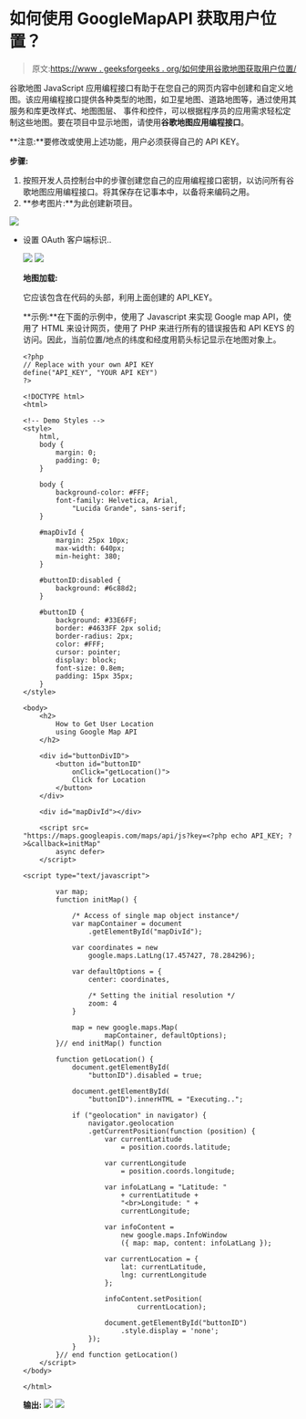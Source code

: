 # 如何使用 GoogleMapAPI 获取用户位置？

> 原文:[https://www . geeksforgeeks . org/如何使用谷歌地图获取用户位置/](https://www.geeksforgeeks.org/how-to-get-user-location-using-googlemapapi/)

谷歌地图 JavaScript 应用编程接口有助于在您自己的网页内容中创建和自定义地图。该应用编程接口提供各种类型的地图，如卫星地图、道路地图等，通过使用其服务和库更改样式、地图图层、
事件和控件，可以根据程序员的应用需求轻松定制这些地图。要在项目中显示地图，请使用**谷歌地图应用编程接口**。

**注意:**要修改或使用上述功能，用户必须获得自己的 API KEY。

**步骤:**

1.  按照开发人员控制台中的步骤创建您自己的应用编程接口密钥，以访问所有谷歌地图应用编程接口。将其保存在记事本中，以备将来编码之用。
2.  **参考图片:**为此创建新项目。

![](img/ed80fb3755f23a5f205df9af91c52895.png)

*   设置 OAuth 客户端标识..

    ![](img/4a794acd76ffb20f410a4b35ea6acefd.png)
    ![](img/10f3fa5217f6c3f9dc07769873851693.png)

    **地图加载:**

    它应该包含在代码的头部，利用上面创建的 API_KEY。

    **示例:**在下面的示例中，使用了 Javascript 来实现 Google map API，使用了 HTML 来设计网页，使用了 PHP 来进行所有的错误报告和 API KEYS 的访问。因此，当前位置/地点的纬度和经度用箭头标记显示在地图对象上。

    ```htmlhtml
    <?php
    // Replace with your own API KEY
    define("API_KEY", "YOUR API KEY") 
    ?>

    <!DOCTYPE html>
    <html>

    <!-- Demo Styles -->
    <style>
        html,
        body {
            margin: 0;
            padding: 0;
        }

        body {
            background-color: #FFF;
            font-family: Helvetica, Arial,
                "Lucida Grande", sans-serif;
        }

        #mapDivId {
            margin: 25px 10px;
            max-width: 640px;
            min-height: 380;
        }

        #buttonID:disabled {
            background: #6c88d2;
        }

        #buttonID {
            background: #33E6FF;
            border: #4633FF 2px solid;
            border-radius: 2px;
            color: #FFF;
            cursor: pointer;
            display: block;
            font-size: 0.8em;
            padding: 15px 35px;
        }
    </style>

    <body>
        <h2>
            How to Get User Location 
            using Google Map API
        </h2>

        <div id="buttonDivID">
            <button id="buttonID" 
                onClick="getLocation()">
                Click for Location
            </button>
        </div>

        <div id="mapDivId"></div>

        <script src=
    "https://maps.googleapis.com/maps/api/js?key=<?php echo API_KEY; ?>&callback=initMap"
            async defer>
        </script>

    <script type="text/javascript">

            var map;
            function initMap() {

                /* Access of single map object instance*/
                var mapContainer = document
                    .getElementById("mapDivId");

                var coordinates = new 
                    google.maps.LatLng(17.457427, 78.284296);

                var defaultOptions = {
                    center: coordinates,

                    /* Setting the initial resolution */
                    zoom: 4
                }

                map = new google.maps.Map(
                        mapContainer, defaultOptions);
            }// end initMap() function

            function getLocation() {
                document.getElementById(
                    "buttonID").disabled = true;

                document.getElementById(
                    "buttonID").innerHTML = "Executing..";

                if ("geolocation" in navigator) {
                    navigator.geolocation
                    .getCurrentPosition(function (position) {
                        var currentLatitude 
                            = position.coords.latitude;

                        var currentLongitude 
                            = position.coords.longitude;

                        var infoLatLang = "Latitude: " 
                            + currentLatitude +
                            "<br>Longitude: " + 
                            currentLongitude;

                        var infoContent = 
                            new google.maps.InfoWindow
                            ({ map: map, content: infoLatLang });

                        var currentLocation = {
                            lat: currentLatitude,
                            lng: currentLongitude
                        };

                        infoContent.setPosition(
                                currentLocation);

                        document.getElementById("buttonID")
                            .style.display = 'none';
                    });
                }
            }// end function getLocation()
        </script>
    </body>

    </html>
    ```

    **输出:**
    ![](img/27721b1eb628161758fa5ecbe0d30ea3.png)
    ![](img/351a7f44179fcd226cfa89672b767a2c.png)